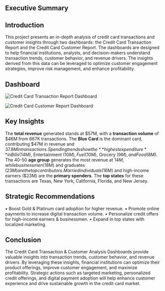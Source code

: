 ## Executive Summary 

## Introduction
This project presents an in-depth analysis of credit card transactions and customer insights through two dashboards: the Credit Card Transaction Report and the Credit Card Customer Report. The dashboards are designed to help financial institutions, analysts, and decision-makers understand transaction trends, customer behavior, and revenue drivers. The insights derived from this data can be leveraged to optimize customer engagement strategies, improve risk management, and enhance profitability. 

## Dashboard 
![Credit Card Transaction Report Dashboard](https://github.com/user-attachments/assets/c97572a5-f9b2-4d89-9565-4d88cb75272c) 

![Credit Card Customer Report Dashboard](https://github.com/user-attachments/assets/53e7df95-9055-423d-98f4-89101033e227)

## Key Insights

The **total revenue** generated stands at $57M, with a **transaction volume** of $46M from 667K transactions. The **Blue Card** is the dominant card, contributing $47M in revenue and $37.8M in transactions. Spending trends show the **highest expenditure** in Bills ($14M), Entertainment ($10M), Fuel ($10M), Grocery ($9M), and Food ($8M). The 40-50 **age group** generates the most revenue at $14M, while businessmen ($18M) and graduates ($23M) are the top contributors. Married individuals ($16M) and high-income earners ($23M) are the **primary spenders**. The **top states** for these transactions are Texas, New York, California, Florida, and New Jersey.

## Strategic Recommendations
• Boost Gold & Platinum card adoption for higher revenue.
• Promote online payments to increase digital transaction volume.
• Personalize credit offers for high-income earners & businessmen.
• Expand in top states with localized marketing.

## Conclusion
The Credit Card Transaction & Customer Analysis Dashboards provide valuable insights into transaction trends, customer behavior, and revenue drivers. By leveraging these insights, financial institutions can optimize their product offerings, improve customer engagement, and maximize profitability. Strategic actions such as targeted marketing, personalized credit offerings, and digital payment adoption will help enhance customer experience and drive sustainable growth in the credit card market.
